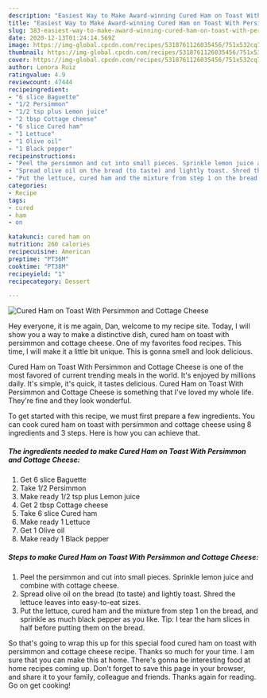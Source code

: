 ```yaml
---
description: "Easiest Way to Make Award-winning Cured Ham on Toast With Persimmon and Cottage Cheese"
title: "Easiest Way to Make Award-winning Cured Ham on Toast With Persimmon and Cottage Cheese"
slug: 383-easiest-way-to-make-award-winning-cured-ham-on-toast-with-persimmon-and-cottage-cheese
date: 2020-12-13T01:24:14.569Z
image: https://img-global.cpcdn.com/recipes/5318761126035456/751x532cq70/cured-ham-on-toast-with-persimmon-and-cottage-cheese-recipe-main-photo.jpg
thumbnail: https://img-global.cpcdn.com/recipes/5318761126035456/751x532cq70/cured-ham-on-toast-with-persimmon-and-cottage-cheese-recipe-main-photo.jpg
cover: https://img-global.cpcdn.com/recipes/5318761126035456/751x532cq70/cured-ham-on-toast-with-persimmon-and-cottage-cheese-recipe-main-photo.jpg
author: Lenora Ruiz
ratingvalue: 4.9
reviewcount: 47444
recipeingredient:
- "6 slice Baguette"
- "1/2 Persimmon"
- "1/2 tsp plus Lemon juice"
- "2 tbsp Cottage cheese"
- "6 slice Cured ham"
- "1 Lettuce"
- "1 Olive oil"
- "1 Black pepper"
recipeinstructions:
- "Peel the persimmon and cut into small pieces. Sprinkle lemon juice and combine with cottage cheese."
- "Spread olive oil on the bread (to taste) and lightly toast. Shred the lettuce leaves into easy-to-eat sizes."
- "Put the lettuce, cured ham and the mixture from step 1 on the bread, and sprinkle as much black pepper as you like. Tip: I tear the ham slices in half before putting them on the bread."
categories:
- Recipe
tags:
- cured
- ham
- on

katakunci: cured ham on 
nutrition: 260 calories
recipecuisine: American
preptime: "PT36M"
cooktime: "PT38M"
recipeyield: "1"
recipecategory: Dessert

---
```



![Cured Ham on Toast With Persimmon and Cottage Cheese](https://img-global.cpcdn.com/recipes/5318761126035456/751x532cq70/cured-ham-on-toast-with-persimmon-and-cottage-cheese-recipe-main-photo.jpg)

Hey everyone, it is me again, Dan, welcome to my recipe site. Today, I will show you a way to make a distinctive dish, cured ham on toast with persimmon and cottage cheese. One of my favorites food recipes. This time, I will make it a little bit unique. This is gonna smell and look delicious.



Cured Ham on Toast With Persimmon and Cottage Cheese is one of the most favored of current trending meals in the world. It's enjoyed by millions daily. It's simple, it's quick, it tastes delicious. Cured Ham on Toast With Persimmon and Cottage Cheese is something that I've loved my whole life. They're fine and they look wonderful.


To get started with this recipe, we must first prepare a few ingredients. You can cook cured ham on toast with persimmon and cottage cheese using 8 ingredients and 3 steps. Here is how you can achieve that.

<!--inarticleads1-->

##### The ingredients needed to make Cured Ham on Toast With Persimmon and Cottage Cheese:

1. Get 6 slice Baguette
1. Take 1/2 Persimmon
1. Make ready 1/2 tsp plus Lemon juice
1. Get 2 tbsp Cottage cheese
1. Take 6 slice Cured ham
1. Make ready 1 Lettuce
1. Get 1 Olive oil
1. Make ready 1 Black pepper




<!--inarticleads2-->

##### Steps to make Cured Ham on Toast With Persimmon and Cottage Cheese:

1. Peel the persimmon and cut into small pieces. Sprinkle lemon juice and combine with cottage cheese.
1. Spread olive oil on the bread (to taste) and lightly toast. Shred the lettuce leaves into easy-to-eat sizes.
1. Put the lettuce, cured ham and the mixture from step 1 on the bread, and sprinkle as much black pepper as you like. Tip: I tear the ham slices in half before putting them on the bread.




So that's going to wrap this up for this special food cured ham on toast with persimmon and cottage cheese recipe. Thanks so much for your time. I am sure that you can make this at home. There's gonna be interesting food at home recipes coming up. Don't forget to save this page in your browser, and share it to your family, colleague and friends. Thanks again for reading. Go on get cooking!
